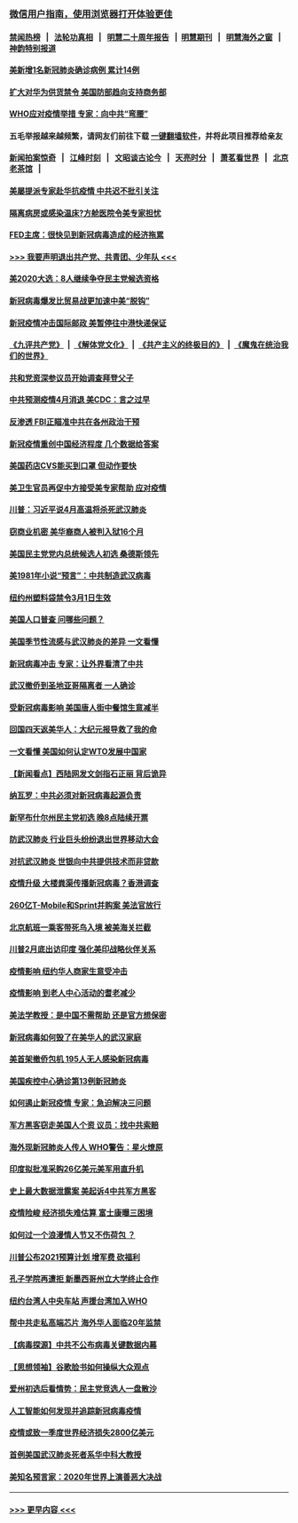 ### [微信用户指南，使用浏览器打开体验更佳](https://github.com/gfw-breaker/banned-news1/blob/master/indexes/wechat-guide.md?t=0)
#### [禁闻热榜](热点新闻.md?t=0)  &nbsp;&nbsp;|&nbsp;&nbsp; [法轮功真相](https://github.com/gfw-breaker/truth/blob/master/README.md?t=0) &nbsp;&nbsp;|&nbsp;&nbsp; [明慧二十周年报告](https://github.com/gfw-breaker/mh-reports/blob/master/README.md?t=0) &nbsp;&nbsp;|&nbsp;&nbsp;[明慧期刊](https://github.com/gfw-breaker/mh-qikan) &nbsp;&nbsp;|&nbsp;&nbsp; [明慧海外之窗](https://github.com/gfw-breaker/mh-news/blob/master/README.md?t=0) &nbsp;&nbsp;|&nbsp;&nbsp; [神韵特别报道](https://github.com/gfw-breaker/mh-news/blob/master/shenyun.md?t=0)
#### [美新增1名新冠肺炎确诊病例 累计14例](../pages/nsc412/n11864893.md?t=02131202) 
#### [扩大对华为供货禁令 美国防部趋向支持商务部](../pages/nsc412/n11864773.md?t=02131202) 
#### [WHO应对疫情举措 专家：向中共“弯腰”](../pages/nsc412/n11864727.md?t=02131202) 
#### 五毛举报越来越频繁，请网友们前往下载 [一键翻墙软件](https://github.com/gfw-breaker/ssr-accounts)，并将此项目推荐给亲友
#### [新闻拍案惊奇](https://github.com/gfw-breaker/banned-news1/blob/master/pages/link4.md) &nbsp;&nbsp;|&nbsp;&nbsp; [江峰时刻](https://github.com/gfw-breaker/banned-news1/blob/master/pages/link4.md) &nbsp;&nbsp;|&nbsp;&nbsp; [文昭谈古论今](https://github.com/gfw-breaker/banned-news1/blob/master/pages/link4.md) &nbsp;&nbsp;|&nbsp;&nbsp; [天亮时分](https://github.com/gfw-breaker/banned-news1/blob/master/pages/link4.md) &nbsp;&nbsp;|&nbsp;&nbsp; [萧茗看世界](https://github.com/gfw-breaker/banned-news1/blob/master/pages/link4.md) &nbsp;&nbsp;|&nbsp;&nbsp; [北京老茶馆](https://github.com/gfw-breaker/banned-news1/blob/master/pages/link4.md) &nbsp;&nbsp;|&nbsp;&nbsp; 
#### [美屡提派专家赴华抗疫情 中共迟不批引关注](../pages/nsc412/n11864719.md?t=02131202) 
#### [隔离病房或感染温床?方舱医院令美专家担忧](../pages/nsc412/n11864575.md?t=02131202) 
#### [FED主席：很快见到新冠病毒造成的经济拖累](../pages/nsc412/n11864507.md?t=02131202) 
#### [>>> 我要声明退出共产党、共青团、少年队 <<<](https://github.com/begood0513/goodnews/blob/master/quit/letter.md) 
#### [美2020大选：8人继续争夺民主党候选资格](../pages/nsc412/n11864327.md?t=02131202) 
#### [新冠病毒爆发比贸易战更加速中美“脱钩”](../pages/nsc412/n11864470.md?t=02131202) 
#### [新冠疫情冲击国际邮政 美暂停往中港快递保证](../pages/nsc412/n11864207.md?t=02131202) 
#### [《九评共产党》](https://github.com/begood0513/9ping.md/blob/master/README.md) &nbsp;|&nbsp; [《解体党文化》](../../../../jtdwh.md/blob/master/README.md)  &nbsp;|&nbsp; [《共产主义的终极目的》](../../../../gczydzjmd.md/blob/master/README.md) &nbsp;|&nbsp; [《魔鬼在统治我们的世界》](../../../../mgztzwmdsj.md/blob/master/README.md) 
#### [共和党资深参议员开始调查拜登父子](../pages/nsc412/n11863984.md?t=02131202) 
#### [中共预测疫情4月消退 美CDC：言之过早](../pages/nsc412/n11864310.md?t=02131202) 
#### [反渗透 FBI正瞄准中共在各州政治干预](../pages/nsc412/n11864300.md?t=02131202) 
#### [新冠疫情重创中国经济程度 几个数据给答案](../pages/nsc412/n11864203.md?t=02131202) 
#### [美国药店CVS能买到口罩 但动作要快](../pages/nsc412/n11862438.md?t=02131202) 
#### [美卫生官员再促中方接受美专家帮助 应对疫情](../pages/nsc412/n11864043.md?t=02131202) 
#### [川普：习近平说4月高温将杀死武汉肺炎](../pages/nsc412/n11860814.md?t=02131202) 
#### [窃商业机密 美华裔商人被判入狱16个月](../pages/nsc412/n11863911.md?t=02131202) 
#### [美国民主党党内总统候选人初选 桑德斯领先](../pages/nsc412/n11863475.md?t=02131202) 
#### [美1981年小说“预言”：中共制造武汉病毒](../pages/nsc412/n11863306.md?t=02131202) 
#### [纽约州塑料袋禁令3月1日生效](../pages/nsc412/n11862832.md?t=02131202) 
#### [美国人口普查  问哪些问题？](../pages/nsc412/n11862808.md?t=02131202) 
#### [美国季节性流感与武汉肺炎的差异 一文看懂](../pages/nsc412/n11862428.md?t=02131202) 
#### [新冠病毒冲击 专家：让外界看清了中共](../pages/nsc412/n11862280.md?t=02131202) 
#### [武汉撤侨到圣地亚哥隔离者 一人确诊](../pages/nsc412/n11862460.md?t=02131202) 
#### [受新冠病毒影响 美国唐人街中餐馆生意减半](../pages/nsc412/n11861940.md?t=02131202) 
#### [回国四天返美华人：大纪元报导救了我的命](../pages/nsc412/n11862181.md?t=02131202) 
#### [一文看懂 美国如何认定WTO发展中国家](../pages/nsc412/n11862051.md?t=02131202) 
#### [【新闻看点】西陆网发文剑指石正丽 背后诡异](../pages/nsc412/n11861792.md?t=02131202) 
#### [纳瓦罗：中共必须对新冠病毒起源负责](../pages/nsc412/n11861810.md?t=02131202) 
#### [新罕布什尔州民主党初选 晚8点陆续开票](../pages/nsc412/n11861872.md?t=02131202) 
#### [防武汉肺炎 行业巨头纷纷退出世界移动大会](../pages/nsc412/n11861795.md?t=02131202) 
#### [对抗武汉肺炎 世银向中共提供技术而非贷款](../pages/nsc412/n11861652.md?t=02131202) 
#### [疫情升级 大楼粪渠传播新冠病毒？香港调查](../pages/nsc412/n11861556.md?t=02131202) 
#### [260亿T-Mobile和Sprint并购案 美法官放行](../pages/nsc412/n11861511.md?t=02131202) 
#### [北京航班一乘客带死鸟入境 被美海关拦截](../pages/nsc412/n11861317.md?t=02131202) 
#### [川普2月底出访印度 强化美印战略伙伴关系](../pages/nsc412/n11860557.md?t=02131202) 
#### [疫情影响  纽约华人商家生意受冲击](../pages/nsc412/n11860284.md?t=02131202) 
#### [疫情影响  到老人中心活动的耆老减少](../pages/nsc412/n11860199.md?t=02131202) 
#### [美法学教授：是中国不需帮助 还是官方想保密](../pages/nsc412/n11859492.md?t=02131202) 
#### [新冠病毒如何毁了在美华人的武汉家庭](../pages/nsc412/n11859524.md?t=02131202) 
#### [美首架撤侨包机 195人无人感染新冠病毒](../pages/nsc412/n11859908.md?t=02131202) 
#### [美国疾控中心确诊第13例新冠肺炎](../pages/nsc412/n11859966.md?t=02131202) 
#### [如何遏止新冠疫情 专家：急迫解决三问题](../pages/nsc412/n11859685.md?t=02131202) 
#### [军方黑客窃走美国人个资 议员：找中共索赔](../pages/nsc412/n11859371.md?t=02131202) 
#### [海外现新冠肺炎人传人 WHO警告：星火燎原](../pages/nsc412/n11859252.md?t=02131202) 
#### [印度拟批准采购26亿美元美军用直升机](../pages/nsc412/n11859143.md?t=02131202) 
#### [史上最大数据泄露案 美起诉4中共军方黑客](../pages/nsc412/n11859115.md?t=02131202) 
#### [疫情险峻 经济损失难估算 富士康曝三困境](../pages/nsc412/n11859120.md?t=02131202) 
#### [如何过一个浪漫情人节又不伤荷包 ？](../pages/nsc412/n11858969.md?t=02131202) 
#### [川普公布2021预算计划 增军费 砍福利](../pages/nsc412/n11859012.md?t=02131202) 
#### [孔子学院再遭拒 新墨西哥州立大学终止合作](../pages/nsc412/n11858661.md?t=02131202) 
#### [纽约台湾人中央车站  声援台湾加入WHO](../pages/nsc412/n11857757.md?t=02131202) 
#### [帮中共走私高端芯片 海外华人面临20年监禁](../pages/nsc412/n11855016.md?t=02131202) 
#### [【病毒探源】中共不公布病毒关键数据内幕](../pages/nsc412/n11856584.md?t=02131202) 
#### [【思想领袖】谷歌脸书如何操纵大众观点](../pages/nsc412/n11680874.md?t=02131202) 
#### [爱州初选后看情势：民主党竞选人一盘散沙](../pages/nsc412/n11856557.md?t=02131202) 
#### [人工智能如何发现并追踪新冠病毒疫情](../pages/nsc412/n11856398.md?t=02131202) 
#### [疫情或致一季度世界经济损失2800亿美元](../pages/nsc412/n11855639.md?t=02131202) 
#### [首例美国武汉肺炎死者系华中科大教授](../pages/nsc412/n11855500.md?t=02131202) 
#### [美知名预言家：2020年世界上演善恶大决战](../pages/nsc412/n11855418.md?t=02131202) 

----
#### [ >>> 更早内容 <<< ](../indexes/nsc412-earlier.md)
